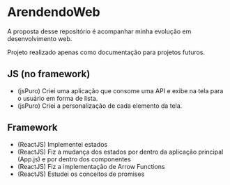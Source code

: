 # ArendendoWeb
 A proposta desse repositório é acompanhar minha evolução em desenvolvimento web.
 
 Projeto realizado apenas como documentação para projetos futuros.
## JS (no framework)
- (jsPuro) Criei uma aplicação que consome uma API e exibe na tela para o usuário em forma de lista.
- (jsPuro) Criei a personalização de cada elemento da tela.
## Framework
- (ReactJS) Implementei estados
- (ReactJS) Fiz a mudança dos estados por dentro da aplicação principal (App.js) e por dentro dos componentes
- (ReactJS) Fiz a implementação de Arrow Functions
- (ReactJS) Estudei os conceitos de promises